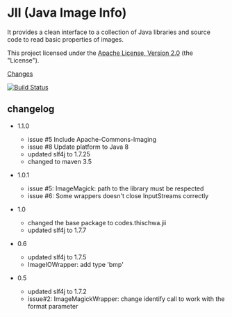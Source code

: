 # JII (Java Image Info) 

It provides a clean interface to a collection of Java 
libraries and source code to read basic properties of images.

This project licensed under the [Apache License, Version 2.0](http://www.apache.org/licenses/LICENSE-2.0.html) (the "License").

[Changes](https://github.com/th-schwarz/JII/blob/master/CHANGELOG.md)

[![Build Status](https://travis-ci.org/th-schwarz/JII.svg?branch=master)](https://travis-ci.org/th-schwarz/JII)

## changelog

* 1.1.0
  * issue #5 Include Apache-Commons-Imaging 
  * issue #8 Update platform to Java 8
  * updated slf4j to 1.7.25
  * changed to maven 3.5

* 1.0.1
  * issue #5: ImageMagick: path to the library must be respected 
  * issue #6: Some wrappers doesn't close InputStreams correctly

* 1.0
  * changed the base package to codes.thischwa.jii
  * updated slf4j to 1.7.7

* 0.6
  * updated slf4j to 1.7.5
  * ImageIOWrapper: add type 'bmp'

* 0.5
  * updated slf4j to 1.7.2
  * issue#2: ImageMagickWrapper: change identify call to work with the format parameter
